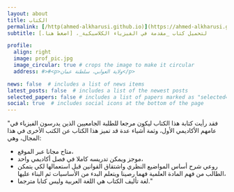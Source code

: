 ```yaml
---
layout: about
title: الكتاب
permalink: [/http(ahmed-alkharusi.github.io)](https://ahmed-alkharusi.github.io)
subtitle: لتحميل كتاب _مقدمة في الفيزياء الكلاسيكية_، [اضغط هنا.]

profile:
  align: right
  image: prof_pic.jpg
  image_circular: true # crops the image to make it circular
  address: #>#<p>ولاية العوابي، سلطنة عمان</p>

news: false  # includes a list of news items
latest_posts: false  # includes a list of the newest posts
selected_papers: false # includes a list of papers marked as "selected={true}"
social: true  # includes social icons at the bottom of the page
---
```


 

 "فقد رأيت كتابة هذا الكتاب ليكون مرجعا للطلبة الجامعيين الذين يدرسون الفيزياء في عامهم الأكاديمي الأول، وثمة أشياء عدة  قد تميز هذا الكتاب عن الكتب الأخرى في هذا المجال، وهي:
   <ul>
     <li> متاح مجانا عبر الموقع، </li>
    <li> موجز ويمكن تدريسه كاملا في فصل أكاديمي واحد، </li>
     <li>روعي شرح أساس المواضيع النظري واشتقاق القوانين قبل استعمالها لكي يتمكن الطالب من فهم المادة العلمية فهما رصينا ويتعلم البدء من الأساسيات ثم البناء عليها، </li>
   <li>  لغة تأليف الكتاب هي اللغة العربية وليس كتابا مترجما." </li>
     </ul>

